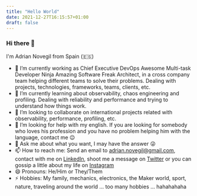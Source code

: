 ```yaml
---
title: "Hello World"
date: 2021-12-27T16:15:57+01:00
draft: false
---
```


### Hi there 👋

I'm Adrian Novegil from Spain (🇪🇸)

- 🔭 I’m currently working as Chief Executive DevOps Awesome Multi-task Developer Ninja Amazing Software Freak Architect, in a cross company team helping different teams to solve their problems. Dealing with projects, technologies, frameworks, teams, clients, etc.
- 🌱 I’m currently learning about observability, chaos engineering and profiling. Dealing with reliability and performance and trying to understand how things work.
- 👯 I’m looking to collaborate on international projects related with observability, performance, profiling, etc.
- 🤔 I’m looking for help with my english. If you are looking for somebody who loves his profession and you have no problem helping him with the language, contact me 😉
- 💬 Ask me about what you want, I may have the answer 😜
- 📫 How to reach me: Send an email to adrian.novegil@gmail.com, contact with me on [LinkedIn](https://www.linkedin.com/feed), shoot me a message on [Twitter](https://twitter.com/adriannovegil) or you can gossip a little about my life on [Instagram](https://www.instagram.com/adriannovegil/)
- 😄 Pronouns: He/Him or They/Them
- ⚡ Hobbies: My family, mechanics, electronics, the Maker world, sport, nature, traveling around the world ... too many hobbies ... hahahahaha
